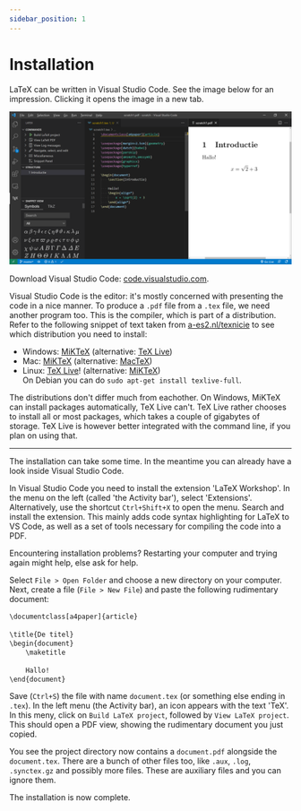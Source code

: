 ```yaml
---
sidebar_position: 1
---
```


# Installation

LaTeX can be written in Visual Studio Code. See the image below for an impression.
Clicking it opens the image in a new tab.

[![Screenshot of writing LaTeX in Visual Studio Code](/img/latex/VisualStudioCodeDemo.png)](/img/latex/VisualStudioCodeDemo.png)

Download Visual Studio Code: <a href="https://code.visualstudio.com/" target="_blank">code.visualstudio.com</a>.

Visual Studio Code is the editor: it's mostly concerned with presenting the
code in a nice manner. To produce a `.pdf` file from a `.tex` file, we need
another program too. This is the compiler, which is part of a distribution.
Refer to the following snippet of text taken from [a-es2.nl/texnicie](http://a-es2.nl/texnicie) to see which distribution you need to install:

* Windows: [MiKTeX](https://miktex.org/download) (alternative: [TeX Live](https://www.tug.org/texlive/acquire-netinstall.html))
* Mac: [MiKTeX](https://miktex.org/download) (alternative: [MacTeX](https://tug.org/mactex/mactex-download.html))
* Linux: [TeX Live](https://www.tug.org/texlive/acquire-netinstall.html)! (alternative: [MiKTeX](https://miktex.org/download))<br/>
  On Debian you can do
  `sudo apt-get install texlive-full`.

The distributions don't differ much from eachother. On Windows, MiKTeX can
install packages automatically, TeX Live can't. TeX Live rather chooses to install
all or most packages, which takes a couple of gigabytes of storage. TeX Live is
however better integrated with the command line, if you plan on using that.

---

The installation can take some time. In the meantime you can already have a
look inside Visual Studio Code.

In Visual Studio Code you need to install the extension 'LaTeX Workshop'. In the
menu on the left (called 'the Activity bar'), select 'Extensions'.
Alternatively, use the shortcut `Ctrl+Shift+X` to open the menu. Search and
install the extension. This mainly adds code syntax highlighting for LaTeX to
VS Code, as well as a set of tools necessary for compiling the code into a PDF.

Encountering installation problems? Restarting your computer and trying again
might help, else ask for help.

Select `File > Open Folder` and choose a new directory on your computer. Next,
create a file (`File > New File`) and paste the following rudimentary document:

```
\documentclass[a4paper]{article}

\title{De titel}
\begin{document}
    \maketitle

    Hallo!
\end{document}
```

Save (`Ctrl+S`) the file with name `document.tex` (or something else ending in
`.tex`). In the left menu (the Activity bar), an icon appears with the text
'TeX'. In this meny, click on `Build LaTeX project`, followed by `View LaTeX
project`. This should open a PDF view, showing the rudimentary document you just
copied.

You see the project directory now contains a `document.pdf` alongside the
`document.tex`. There are a bunch of other files too, like `.aux`, `.log`,
`.synctex.gz` and possibly more files. These are auxiliary files and you can
ignore them.

The installation is now complete.

